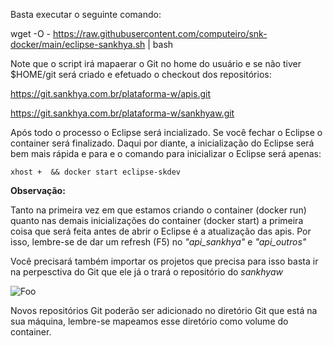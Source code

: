 Basta executar o seguinte comando:

wget -O - https://raw.githubusercontent.com/computeiro/snk-docker/main/eclipse-sankhya.sh | bash


Note que o script irá mapaerar o Git no home do usuário e se não tiver $HOME/git será criado e efetuado o checkout dos repositórios:

https://git.sankhya.com.br/plataforma-w/apis.git

https://git.sankhya.com.br/plataforma-w/sankhyaw.git


Após todo o processo o Eclipse será incializado. Se você fechar o Eclipse o container será finalizado. Daqui por diante, a inicialização do Eclipse será bem mais rápida e para e o comando para inicializar o Eclipse será apenas:

`xhost +  && docker start eclipse-skdev`


**Observação:**

Tanto na primeira vez em que estamos criando o container (docker run)  quanto nas demais inicializações do container (docker start) a primeira coisa que será feita antes de abrir o Eclipse é a atualização das apis. Por isso, lembre-se de dar um refresh (F5) no _"api_sankhya"_ e _"api_outros"_ 

Você precisará também importar os projetos que precisa para isso basta ir na perpesctiva do Git que ele já o trará o repositório do _sankhyaw_

![Foo](http://www.google.com.au/images/nav_logo7.png)

Novos repositórios Git poderão ser adicionado no diretório Git que está na sua máquina, lembre-se mapeamos esse diretório como volume do container.
